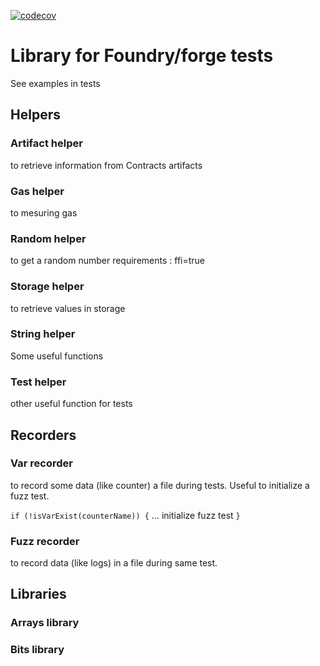 [![codecov](https://codecov.io/gh/steftroubadour/foundry-test-helpers/branch/main/graph/badge.svg?token=ASa93Efjid)](https://codecov.io/gh/steftroubadour/foundry-test-helpers)

# Library for Foundry/forge tests
See examples in tests

## Helpers
### Artifact helper
to retrieve information from Contracts artifacts

### Gas helper
to mesuring gas

### Random helper
to get a random number
requirements : ffi=true

### Storage helper
to retrieve values in storage

### String helper
Some useful functions

### Test helper
other useful function for tests

## Recorders
### Var recorder
to record some data (like counter) a file during tests.
Useful to initialize a fuzz test.

`if (!isVarExist(counterName)) {` ... initialize fuzz test `}`

### Fuzz recorder
to record data (like logs) in a file during same test.

## Libraries

### Arrays library
### Bits library